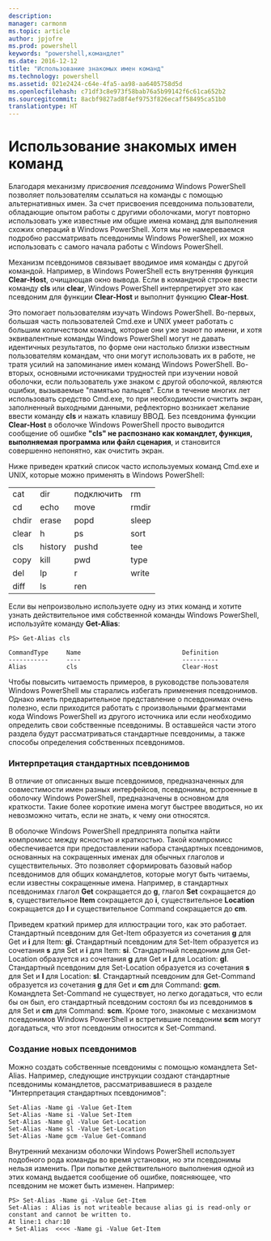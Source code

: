 ```yaml
---
description: 
manager: carmonm
ms.topic: article
author: jpjofre
ms.prod: powershell
keywords: "powershell,командлет"
ms.date: 2016-12-12
title: "Использование знакомых имен команд"
ms.technology: powershell
ms.assetid: 021e2424-c64e-4fa5-aa98-aa6405758d5d
ms.openlocfilehash: c71df3c8e973f58bab76a5b99142f6c61ca652b2
ms.sourcegitcommit: 8acbf9827ad8f4ef9753f826ecaff58495ca51b0
translationtype: HT
---
```

# <a name="using-familiar-command-names"></a>Использование знакомых имен команд
Благодаря механизму *присвоения псевдонима* Windows PowerShell позволяет пользователям ссылаться на команды с помощью альтернативных имен. За счет присвоения псевдонима пользователи, обладающие опытом работы с другими оболочками, могут повторно использовать уже известные им общие имена команд для выполнения схожих операций в Windows PowerShell. Хотя мы не намереваемся подробно рассматривать псевдонимы Windows PowerShell, их можно использовать с самого начала работы с Windows PowerShell.

Механизм псевдонимов связывает вводимое имя команды с другой командой. Например, в Windows PowerShell есть внутренняя функция **Clear-Host**, очищающая окно вывода. Если в командной строке ввести команду **cls** или **clear**, Windows PowerShell интерпретирует это как псевдоним для функции **Clear-Host** и выполнит функцию **Clear-Host**.

Это помогает пользователям изучать Windows PowerShell. Во-первых, большая часть пользователей Cmd.exe и UNIX умеет работать с большим количеством команд, которые они уже знают по имени, и хотя эквивалентные команды Windows PowerShell могут не давать идентичных результатов, по форме они настолько близки известным пользователям командам, что они могут использовать их в работе, не тратя усилий на запоминание имен команд Windows PowerShell. Во-вторых, основными источниками трудностей при изучении новой оболочки, если пользователь уже знаком с другой оболочкой, являются ошибки, вызываемые "памятью пальцев". Если в течение многих лет использовать средство Cmd.exe, то при необходимости очистить экран, заполненный выходными данными, рефлекторно возникает желание ввести команду **cls** и нажать клавишу ВВОД. Без псевдонима функции **Clear-Host** в оболочке Windows PowerShell просто выводится сообщение об ошибке **"cls" не распознано как командлет, функция, выполняемая программа или файл сценария**, и становится совершенно непонятно, как очистить экран.

Ниже приведен краткий список часто используемых команд Cmd.exe и UNIX, которые можно применять в Windows PowerShell:

|||||
|-|-|-|-|
|cat|dir|подключить|rm|
|cd|echo|move|rmdir|
|chdir|erase|popd|sleep|
|clear|h|ps|sort|
|cls|history|pushd|tee|
|copy|kill|pwd|type|
|del|lp|r|write|
|diff|ls|ren||

Если вы непроизвольно используете одну из этих команд и хотите узнать действительное имя собственной команды Windows PowerShell, используйте команду **Get-Alias**:

```
PS> Get-Alias cls

CommandType     Name                            Definition
-----------     ----                            ----------
Alias           cls                             Clear-Host
```

Чтобы повысить читаемость примеров, в руководстве пользователя Windows PowerShell мы старались избегать применения псевдонимов. Однако иметь предварительное представление о псевдонимах очень полезно, если приходится работать с произвольными фрагментами кода Windows PowerShell из другого источника или если необходимо определить свои собственные псевдонимы. В оставшейся части этого раздела будут рассматриваться стандартные псевдонимы, а также способы определения собственных псевдонимов.

### <a name="interpreting-standard-aliases"></a>Интерпретация стандартных псевдонимов
В отличие от описанных выше псевдонимов, предназначенных для совместимости имен разных интерфейсов, псевдонимы, встроенные в оболочку Windows PowerShell, предназначены в основном для краткости. Такие более короткие имена могут быстрее вводиться, но их невозможно читать, если не знать, к чему они относятся.

В оболочке Windows PowerShell предпринята попытка найти компромисс между ясностью и краткостью. Такой компромисс обеспечивается при предоставлении набора стандартных псевдонимов, основанных на сокращенных именах для обычных глаголов и существительных. Это позволяет сформировать базовый набор псевдонимов для общих командлетов, которые могут быть читаемы, если известны сокращенные имена. Например, в стандартных псевдонимах глагол **Get** сокращается до **g**, глагол **Set** сокращается до **s**, существительное **Item** сокращается до **i**, существительное **Location** сокращается до **l** и существительное Command сокращается до **cm**.

Приведем краткий пример для иллюстрации того, как это работает. Стандартный псевдоним для Get-Item образуется из сочетания **g** для Get и **i** для Item: **gi**. Стандартный псевдоним для Set-Item образуется из сочетания **s** для Set и **i** для Item: **si**. Стандартный псевдоним для Get-Location образуется из сочетания **g** для Get и **l** для Location: **gl**. Стандартный псевдоним для Set-Location образуется из сочетания **s** для Set и **l** для Location: **sl**. Стандартный псевдоним для Get-Command образуется из сочетания **g** для Get и **cm** для Command: **gcm**. Командлета Set-Command не существует, но легко догадаться, что если бы он был, его стандартный псевдоним состоял бы из псевдонимов **s** для Set и **cm** для Command: **scm**. Кроме того, знакомые с механизмом псевдонимов Windows PowerShell и встретившие псевдоним **scm** могут догадаться, что этот псевдоним относится к Set-Command.

### <a name="creating-new-aliases"></a>Создание новых псевдонимов
Можно создать собственные псевдонимы с помощью командлета Set-Alias. Например, следующие инструкции создают стандартные псевдонимы командлетов, рассматривавшиеся в разделе "Интерпретация стандартных псевдонимов":

```
Set-Alias -Name gi -Value Get-Item
Set-Alias -Name si -Value Set-Item
Set-Alias -Name gl -Value Get-Location
Set-Alias -Name sl -Value Set-Location
Set-Alias -Name gcm -Value Get-Command
```

Внутренний механизм оболочки Windows PowerShell использует подобного рода команды во время установки, но эти псевдонимы нельзя изменить. При попытке действительного выполнения одной из этих команд выдается сообщение об ошибке, поясняющее, что псевдоним не может быть изменен. Например:

```
PS> Set-Alias -Name gi -Value Get-Item
Set-Alias : Alias is not writeable because alias gi is read-only or constant and cannot be written to.
At line:1 char:10
+ Set-Alias  <<<< -Name gi -Value Get-Item
```

